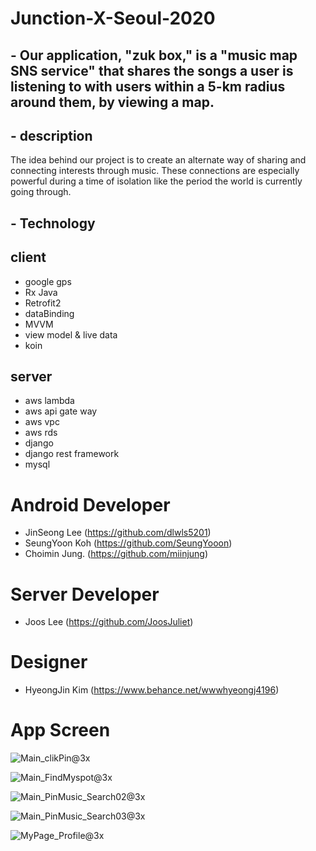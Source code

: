 # Junction-X-Seoul-2020

## - Our application, "zuk box,"  is a "music map SNS service" that shares the songs a user is listening to with users within a 5-km radius around them, by viewing a map.

## - description 
The idea behind our project is to create an alternate way of sharing and connecting interests through music. These connections are especially powerful during a time of isolation like the period the world is currently going through. 

## - Technology 

## client 
- google gps
- Rx Java
- Retrofit2
- dataBinding
- MVVM
- view model & live data
- koin

## server
- aws lambda
- aws api gate way
- aws vpc
- aws rds
- django
- django rest framework
- mysql

# Android Developer
- JinSeong Lee  (https://github.com/dlwls5201)
- SeungYoon Koh (https://github.com/SeungYooon)
- Choimin Jung. (https://github.com/miinjung)

# Server Developer
- Joos Lee (https://github.com/JoosJuliet)

# Designer
- HyeongJin Kim (https://www.behance.net/wwwhyeongj4196)

# App Screen 

![Main_clikPin@3x](https://user-images.githubusercontent.com/40010002/95671096-e5690b80-0bcd-11eb-8026-63a71d24b088.png)

![Main_FindMyspot@3x](https://user-images.githubusercontent.com/40010002/95671099-ee59dd00-0bcd-11eb-954c-5469b9f87d03.png)

![Main_PinMusic_Search02@3x](https://user-images.githubusercontent.com/40010002/95671100-f023a080-0bcd-11eb-9d43-a54f6b5abded.png)

![Main_PinMusic_Search03@3x](https://user-images.githubusercontent.com/40010002/95671102-f154cd80-0bcd-11eb-8d40-d7b4e0a6956e.png)

![MyPage_Profile@3x](https://user-images.githubusercontent.com/40010002/95671103-f285fa80-0bcd-11eb-8587-aca2868d1539.png)
